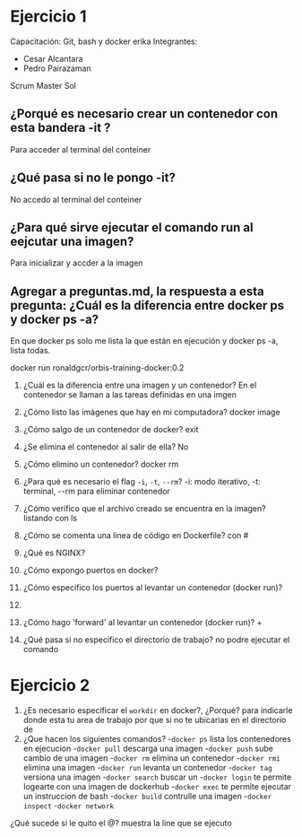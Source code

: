 # Ejercicio 1
Capacitación: Git, bash y docker erika 
Integrantes:
- Cesar Alcantara
- Pedro Pairazaman

Scrum Master Sol


## ¿Porqué es necesario crear un contenedor con esta bandera -it ?
Para acceder al terminal del conteiner
## ¿Qué pasa si no le pongo -it?
No accedo al terminal del conteiner

## ¿Para qué sirve ejecutar el comando run al eejcutar una imagen?
Para inicializar y accder a la imagen

## Agregar a preguntas.md, la respuesta a esta pregunta: ¿Cuál es la diferencia entre docker ps y docker ps -a?
En que docker ps solo me lista la que están en ejecución y docker ps -a, lista todas.

docker run ronaldgcr/orbis-training-docker:0.2

1. ¿Cuál es la diferencia entre una imagen y un contenedor?
   En el contenedor se llaman a las tareas definidas en una imgen
2. ¿Cómo listo las imágenes que hay en mi computadora?
   docker image
3. ¿Cómo salgo de un contenedor de docker?
   exit
4. ¿Se elimina el contenedor al salir de ella?
   No
5. ¿Cómo elimino un contenedor?
    docker rm <CONTAINER ID>
6. ¿Para qué es necesario el flag `-i`, `-t`, `--rm`?
   -i: modo iterativo, -t: terminal, --rm para eliminar contenedor
7. ¿Cómo verifico que el archivo creado se encuentra en la imagen?
   listando con ls
8. ¿Cómo se comenta una linea de código en Dockerfile?
    con #

1. ¿Qué es NGINX?

2. ¿Cómo expongo puertos en docker?
   
3. ¿Cómo especifico los puertos al levantar un contenedor (docker run)?
4. 
5. ¿Cómo hago 'forward' al levantar un contenedor (docker run)?    +

6. ¿Qué pasa si no especifico el directorio de trabajo?
no podre ejecutar el comando

# Ejercicio 2
1. ¿Es necesario especificar el `workdir` en docker?, ¿Porqué?
    para indicarle donde esta tu area de trabajo por que si no te ubicarias en el directorio de 
2. ¿Que hacen los siguientes comandos? 
 -`docker ps`
   lista los contenedores en ejecucion 
 -`docker pull`
   descarga una imagen
 -`docker push` 
    sube cambio de una imagen
 -`docker rm`
   elimina un contenedor
 -`docker rmi`
   elimina una imagen
 -`docker run`
   levanta un contenedor
 -`docker tag`
   versiona una imagen
 -`docker search`
   buscar un 
 -`docker login`
   te permite logearte con una imagen de dockerhub
 -`docker exec`
  te permite ejecutar un instruccion de bash
 -`docker build`
  contrulle una imagen
 -`docker inspect`
 -`docker network`
 
 ¿Qué sucede si le quito el @?
 muestra la line que se ejecuto